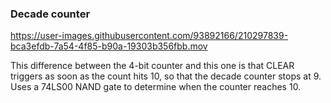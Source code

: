 ### Decade counter

https://user-images.githubusercontent.com/93892166/210297839-bca3efdb-7a54-4f85-b90a-19303b356fbb.mov

This difference between the 4-bit counter and this one is that CLEAR triggers as soon as the count hits 10, so that the decade counter stops at 9. Uses a 74LS00 NAND gate to determine when the counter reaches 10.
